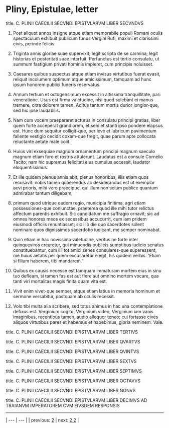 # Pliny, Epistulae, letter 

title. C. PLINII CAECILII SECVNDI EPISTVLARVM LIBER SECVNDVS



1. Post aliquot annos insigne atque etiam memorabile populi Romani oculis spectaculum exhibuit publicum funus Vergini Rufi, maximi et clarissimi civis, perinde felicis.



2. Triginta annis gloriae suae supervixit; legit scripta de se carmina, legit historias et posteritati suae interfuit. Perfunctus est tertio consulatu, ut summum fastigium privati hominis impleret, cum principis noluisset.



3. Caesares quibus suspectus atque etiam invisus virtutibus fuerat evasit, reliquit incolumem optimum atque amicissimum, tamquam ad hunc ipsum honorem publici funeris reservatus.



4. Annum tertium et octogensimum excessit in altissima tranquillitate, pari veneratione. Usus est firma valetudine, nisi quod solebant ei manus tremere, citra dolorem tamen. Aditus tantum mortis durior longior-que, sed hic ipse laudabilis.



5. Nam cum vocem praepararet acturus in consulatu principi gratias, liber quem forte acceperat grandiorem, et seni et stanti ipso pondere elapsus est. Hunc dum sequitur colligit-que, per leve et lubricum pavimentum fallente vestigio cecidit coxam-que fregit, quae parum apte collocata reluctante aetate male coiit.



6. Huius viri exsequiae magnum ornamentum principi magnum saeculo magnum etiam foro et rostris attulerunt. Laudatus est a consule Cornelio Tacito; nam hic supremus felicitati eius cumulus accessit, laudator eloquentissimus.



7. Et ille quidem plenus annis abit, plenus honoribus, illis etiam quos recusavit: nobis tamen quaerendus ac desiderandus est ut exemplar aevi prioris, mihi vero praecipue, qui illum non solum publice quantum admirabar tantum diligebam;



8. primum quod utrique eadem regio, municipia finitima, agri etiam possessiones-que coniunctae, praeterea quod ille mihi tutor relictus affectum parentis exhibuit. Sic candidatum me suffragio ornavit; sic ad omnes honores meos ex secessibus accucurrit, cum iam pridem eiusmodi officiis renuntiasset; sic illo die quo sacerdotes solent nominare quos dignissimos sacerdotio iudicant, me semper nominabat.



9. Quin etiam in hac novissima valetudine, veritus ne forte inter quinqueviros crearetur, qui minuendis publicis sumptibus iudicio senatus constituebantur, cum illi tot amici senes consulares-que superessent, me huius aetatis per quem excusaretur elegit, his quidem verbis: 'Etiam si filium haberem, tibi mandarem.'



10. Quibus ex causis necesse est tamquam immaturam mortem eius in sinu tuo defleam, si tamen fas est aut flere aut omnino mortem vocare, qua tanti viri mortalitas magis finita quam vita est.



11. Vivit enim vivet-que semper, atque etiam latius in memoria hominum et sermone versabitur, postquam ab oculis recessit.



12. Volo tibi multa alia scribere, sed totus animus in hac una contemplatione defixus est. Verginium cogito, Verginium video, Verginium iam vanis imaginibus, recentibus tamen, audio alloquor teneo; cui fortasse cives aliquos virtutibus pares et habemus et habebimus, gloria neminem. Vale.



title. C. PLINII CAECILII SECVNDI EPISTVLARVM LIBER TERTIVS



title. C. PLINII CAECILII SECVNDI EPISTVLARVM LIBER QVARTVS



title. C. PLINII CAECILII SECVNDI EPISTVLARVM LIBER QVINTVS



title. C. PLINII CAECILII SECVNDI EPISTVLARVM LIBER SEXTVS



title. C. PLINII CAECILII SECVNDI EPISTVLARVM LIBER SEPTIMVS



title. C. PLINII CAECILII SECVNDI EPISTVLARVM LIBER OCTAVVS



title. C. PLINII CAECILII SECVNDI EPISTVLARVM LIBER NONVS



title. C. PLINII CAECILII SECVNDI EPISTVLARVM LIBER DECIMVS AD TRAIANVM IMPERATOREM CVM EIVSDEM RESPONSIS



---

| --- | --- |
| previous: [2](../2/) | next: [2.2](../2.2/) |
